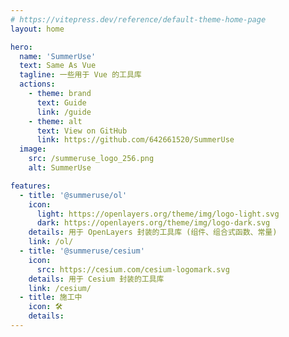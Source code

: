 ```yaml
---
# https://vitepress.dev/reference/default-theme-home-page
layout: home

hero:
  name: 'SummerUse'
  text: Same As Vue
  tagline: 一些用于 Vue 的工具库
  actions:
    - theme: brand
      text: Guide
      link: /guide
    - theme: alt
      text: View on GitHub
      link: https://github.com/642661520/SummerUse
  image:
    src: /summeruse_logo_256.png
    alt: SummerUse

features:
  - title: '@summeruse/ol'
    icon:
      light: https://openlayers.org/theme/img/logo-light.svg
      dark: https://openlayers.org/theme/img/logo-dark.svg
    details: 用于 OpenLayers 封装的工具库 (组件、组合式函数、常量)
    link: /ol/
  - title: '@summeruse/cesium'
    icon:
      src: https://cesium.com/cesium-logomark.svg
    details: 用于 Cesium 封装的工具库
    link: /cesium/
  - title: 施工中
    icon: 🛠️
    details:
---
```

